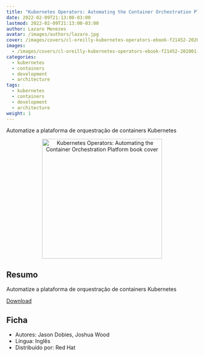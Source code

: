 ```yaml
---
title: "Kubernetes Operators: Automating the Container Orchestration Platform"
date: 2022-02-09T21:13:00-03:00
lastmod: 2022-02-09T21:13:00-03:00
author: Lazaro Menezes
avatar: /images/authors/lazaro.jpg
cover: /images/covers/cl-oreilly-kubernetes-operators-ebook-f21452-202001-en_2.png
images:
  - /images/covers/cl-oreilly-kubernetes-operators-ebook-f21452-202001-en_2.png
categories:
  - kubernetes
  - containers
  - development
  - architecture
tags:
  - kubernetes
  - containers
  - development
  - architecture
weight: 1
---
```


Automatize a plataforma de orquestração de containers Kubernetes

<!--more-->
<center>
	<img src="/images/covers/cl-oreilly-kubernetes-operators-ebook-f21452-202001-en_2.png"
  	   title="Kubernetes Operators: Automating the Container Orchestration Platform" 
    	 alt="Kubernetes Operators: Automating the Container Orchestration Platform book cover" 
	     width="316"/>
</center>

## Resumo

Automatize a plataforma de orquestração de containers Kubernetes

[Download](/books/cl-oreilly-kubernetes-operators-ebook-f21452-202001-en_2.pdf)

## Ficha

* Autores: Jason Dobies, Joshua Wood
* Língua: Inglês
* Distribuído por: Red Hat

